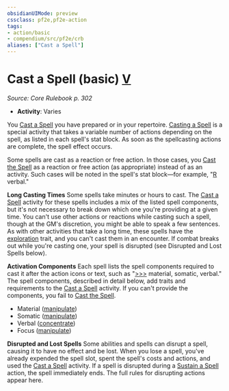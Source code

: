 ```yaml
---
obsidianUIMode: preview
cssclass: pf2e,pf2e-action
tags:
- action/basic
- compendium/src/pf2e/crb
aliases: ["Cast a Spell"]
---
```

# Cast a Spell (basic) [V](/rules/core-rulebook/chapter-9-playing-the-game.md#Actions "Varies")
*Source: Core Rulebook p. 302*  


- **Activity**: Varies

You [Cast a Spell](/rules/actions/cast-a-spell.md) you have prepared or in your repertoire. [Casting a Spell](/rules/actions/cast-a-spell.md) is a special activity that takes a variable number of actions depending on the spell, as listed in each spell's stat block. As soon as the spellcasting actions are complete, the spell effect occurs.

Some spells are cast as a reaction or free action. In those cases, you [Cast the Spell](/rules/actions/cast-a-spell.md) as a reaction or free action (as appropriate) instead of as an activity. Such cases will be noted in the spell's stat block—for example, "[R](/rules/core-rulebook/chapter-9-playing-the-game.md#Actions "Reaction") verbal."

**Long Casting Times** Some spells take minutes or hours to cast. The [Cast a Spell](/rules/actions/cast-a-spell.md) activity for these spells includes a mix of the listed spell components, but it's not necessary to break down which one you're providing at a given time. You can't use other actions or reactions while casting such a spell, though at the GM's discretion, you might be able to speak a few sentences. As with other activities that take a long time, these spells have the [exploration](/rules/traits/exploration.md) trait, and you can't cast them in an encounter. If combat breaks out while you're casting one, your spell is disrupted (see Disrupted and Lost Spells below).

**Activation Components** Each spell lists the spell components required to cast it after the action icons or text, such as "[>>>](/rules/core-rulebook/chapter-9-playing-the-game.md#Actions "Three-Action") material, somatic, verbal." The spell components, described in detail below, add traits and requirements to the [Cast a Spell](/rules/actions/cast-a-spell.md) activity. If you can't provide the components, you fail to [Cast the Spell](/rules/actions/cast-a-spell.md).

- Material ([manipulate](/rules/traits/manipulate.md))
- Somatic ([manipulate](/rules/traits/manipulate.md))
- Verbal ([concentrate](/rules/traits/concentrate.md))
- Focus ([manipulate](/rules/traits/manipulate.md))

**Disrupted and Lost Spells** Some abilities and spells can disrupt a spell, causing it to have no effect and be lost. When you lose a spell, you've already expended the spell slot, spent the spell's costs and actions, and used the [Cast a Spell](/rules/actions/cast-a-spell.md) activity. If a spell is disrupted during a [Sustain a Spell](/rules/actions/sustain-a-spell.md) action, the spell immediately ends. The full rules for disrupting actions appear here.
